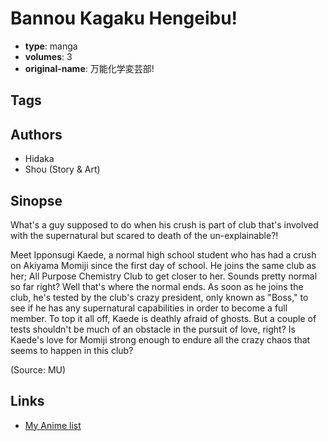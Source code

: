 # Bannou Kagaku Hengeibu!

-   **type**: manga
-   **volumes**: 3
-   **original-name**: 万能化学変芸部!

## Tags

## Authors

-   Hidaka
-   Shou (Story & Art)

## Sinopse

What's a guy supposed to do when his crush is part of club that's involved with the supernatural but scared to death of the un-explainable?!

Meet Ipponsugi Kaede, a normal high school student who has had a crush on Akiyama Momiji since the first day of school. He joins the same club as her; All Purpose Chemistry Club to get closer to her. Sounds pretty normal so far right? Well that's where the normal ends. As soon as he joins the club, he's tested by the club's crazy president, only known as "Boss," to see if he has any supernatural capabilities in order to become a full member. To top it all off, Kaede is deathly afraid of ghosts. But a couple of tests shouldn't be much of an obstacle in the pursuit of love, right? Is Kaede's love for Momiji strong enough to endure all the crazy chaos that seems to happen in this club?

(Source: MU)

## Links

-   [My Anime list](https://myanimelist.net/manga/44899/Bannou_Kagaku_Hengeibu)
